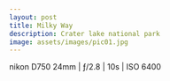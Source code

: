 ```yaml
---
layout: post
title: Milky Way
description: Crater lake national park
image: assets/images/pic01.jpg
---
```



nikon D750
24mm | ƒ/2.8 | 10s | ISO 6400
